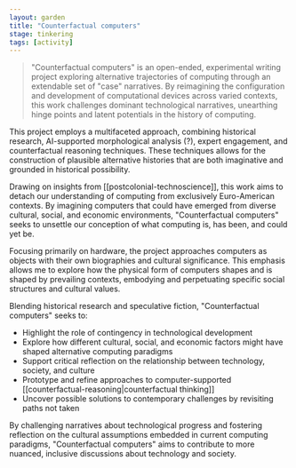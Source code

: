 ```yaml
---  
layout: garden
title: "Counterfactual computers"
stage: tinkering
tags: [activity]
---
```


> "Counterfactual computers" is an open-ended, experimental writing project exploring alternative trajectories of computing through an extendable set of "case" narratives. By reimagining the configuration and development of computational devices across varied contexts, this work challenges dominant technological narratives, unearthing hinge points and latent potentials in the history of computing.

This project employs a multifaceted approach, combining historical research, AI-supported morphological analysis (?), expert engagement, and counterfactual reasoning techniques. These techniques allows for the construction of plausible alternative histories that are both imaginative and grounded in historical possibility.

Drawing on insights from [[postcolonial-technoscience]], this work aims to detach our understanding of computing from exclusively Euro-American contexts. By imagining computers that could have emerged from diverse cultural, social, and economic environments, "Counterfactual computers" seeks to unsettle our conception of what computing is, has been, and could yet be.

Focusing primarily on hardware, the project approaches computers as objects with their own biographies and cultural significance. This emphasis allows me to explore how the physical form of computers shapes and is shaped by prevailing contexts, embodying and perpetuating specific social structures and cultural values.

Blending historical research and speculative fiction, "Counterfactual computers" seeks to:

- Highlight the role of contingency in technological development
- Explore how different cultural, social, and economic factors might have shaped alternative computing paradigms
- Support critical reflection on the relationship between technology, society, and culture
- Prototype and refine approaches to computer-supported [[counterfactual-reasoning|counterfactual thinking]]
- Uncover possible solutions to contemporary challenges by revisiting paths not taken

By challenging narratives about technological progress and fostering reflection on the cultural assumptions embedded in current computing paradigms, "Counterfactual computers" aims to contribute to more nuanced, inclusive discussions about technology and society.